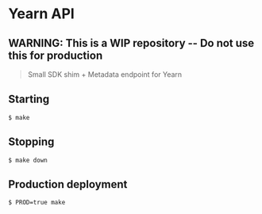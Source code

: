 # Yearn API

## WARNING: This is a WIP repository -- Do not use this for production

> Small SDK shim + Metadata endpoint for Yearn

## Starting

```
$ make
```

## Stopping

```
$ make down
```

## Production deployment

```
$ PROD=true make
```
